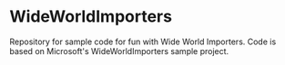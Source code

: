 # WideWorldImporters
Repository for sample code for fun with Wide World Importers. Code is based on Microsoft's WideWorldImporters sample project.
